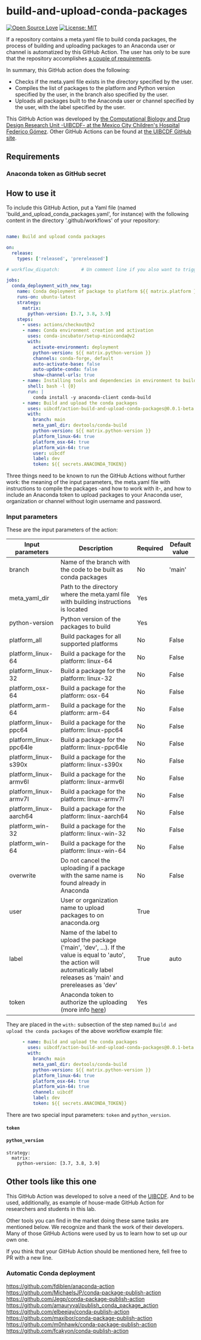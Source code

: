 # build-and-upload-conda-packages
[![Open Source Love](https://badges.frapsoft.com/os/v2/open-source.svg?v=103)](https://github.com/ellerbrock/open-source-badges/)
[![License: MIT](https://img.shields.io/badge/License-MIT-yellow.svg)](https://opensource.org/licenses/MIT)

If a repository contains a meta.yaml file to build conda packages, the process of building and
uploading packages to an Anaconda user or channel is automatized by this GitHub Action. The user has only to be sure that the repository
accomplishes [a couple of requirements](#Requirements).

In summary, this GitHub action does the following:

- Checks if the meta.yaml file exists in the directory specified by the user.
- Compiles the list of packages to the platform and Python version specified by the user, in the
  branch also specified by the user.
- Uploads all packages built to the Anaconda user or channel specified by the user, with the label
  specified by the user.

This GitHub Action was developed by [the Computational Biology and Drug Design Research Unit -UIBCDF- at the
Mexico City Children's Hospital Federico Gómez](https://www.uibcdf.org/). Other GitHub Actions can
be found at [the UIBCDF GitHub site](https://github.com/search?q=topic%3Agithub-actions+org%3Auibcdf&type=Repositories).

## Requirements

### Anaconda token as GitHub secret



## How to use it

To include this GitHub Action, put a Yaml file (named 'build\_and\_upload\_conda\_packages.yaml', for instance) with the following content in the
directory '.github/workflows' of your repository:

```yaml

name: Build and upload conda packages

on:
  release:
    types: ['released', 'prereleased']

# workflow_dispatch:        # Un comment line if you also want to trigger action manually

jobs:
  conda_deployment_with_new_tag:
    name: Conda deployment of package to platform ${{ matrix.platform }} with Python ${{ matrix.python-version }}
    runs-on: ubuntu-latest
    strategy:
      matrix:
        python-version: [3.7, 3.8, 3.9]
    steps:
      - uses: actions/checkout@v2
      - name: Conda environment creation and activation
        uses: conda-incubator/setup-miniconda@v2
        with:
          activate-environment: deployment
          python-version: ${{ matrix.python-version }}
          channels: conda-forge, default
          auto-activate-base: false
          auto-update-conda: false
          show-channel-urls: true
      - name: Installing tools and dependencies in environment to build and upload conda packages
        shell: bash -l {0}
        run: |
          conda install -y anaconda-client conda-build
      - name: Build and upload the conda packages
        uses: uibcdf/action-build-and-upload-conda-packages@0.0.1-beta.1
        with:
          branch: main
          meta_yaml_dir: devtools/conda-build
          python-version: ${{ matrix.python-version }}
          platform_linux-64: true
          platform_osx-64: true
          platform_win-64: true
          user: uibcdf
          label: dev
          token: ${{ secrets.ANACONDA_TOKEN}}
```


Three things need to be known to run the GitHub Actions without further work: the meaning of the input parameters, the meta.yaml file with instructions to compile the packages -and how to work with it-, and how to include an Anaconda token to upload packages to your Anaconda user, organization or channel without login username and password.

### Input parameters

These are the input parameters of the action:

| Input parameters | Description | Required | Default value | 
| ---------------- | ----------- | -------- | ------------- |
| branch | Name of the branch with the code to be built as conda packages | No | 'main' |
| meta\_yaml\_dir | Path to the directory where the meta.yaml file with building instructions is located  | Yes |  |
| python-version | Python version of the packages to build  | Yes |  |
| platform\_all | Build packages for all supported platforms  | No | False |
| platform\_linux-64 | Build a package for the platform: linux-64 | No | False |
| platform\_linux-32 | Build a package for the platform: linux-32 | No | False |
| platform\_osx-64 | Build a package for the platform: osx-64 | No | False |
| platform\_arm-64 | Build a package for the platform: arm-64 | No | False |
| platform\_linux-ppc64 | Build a package for the platform: linux-ppc64 | No | False |
| platform\_linux-ppc64le | Build a package for the platform: linux-ppc64le | No | False |
| platform\_linux-s390x | Build a package for the platform: linux-s390x | No | False |
| platform\_linux-armv6l | Build a package for the platform: linux-armv6l | No | False |
| platform\_linux-armv7l | Build a package for the platform: linux-armv7l | No | False |
| platform\_linux-aarch64 | Build a package for the platform: linux-aarch64 | No | False |
| platform\_win-32 | Build a package for the platform: linux-win-32 | No | False |
| platform\_win-64 | Build a package for the platform: linux-win-64 | No | False |
| overwrite |  Do not cancel the uploading if a package with the same name is found already in Anaconda | No | False |
| user | User or organization name to upload packages to on anaconda.org | True |  |
| label | Name of the label to upload the package ('main', 'dev', ...). If the value is equal to 'auto', the action will automatically label releases as 'main' and prereleases as 'dev' | True | auto |
| token | Anaconda token to authorize the uploading (more info [here]()) | Yes |  |

They are placed in the `with:` subsection of the step named `Build and upload the conda packages` of the above workflow example file:

```yaml
      - name: Build and upload the conda packages
        uses: uibcdf/action-build-and-upload-conda-packages@0.0.1-beta.1
        with:
          branch: main
          meta_yaml_dir: devtools/conda-build
          python-version: ${{ matrix.python-version }}
          platform_linux-64: true
          platform_osx-64: true
          platform_win-64: true
          channel: uibcdf
          label: dev
          token: ${{ secrets.ANACONDA_TOKEN}}
```

There are two special input parameters: `token` and `python_version`.

#### `token`

#### `python_version`

    strategy:
      matrix:
        python-version: [3.7, 3.8, 3.9]

## Other tools like this one

This GitHub Action was developed to solve a need of the [UIBCDF]((https://www.uibcdf.org/)). And to be used, additionally, as example of
house-made GitHub Action for researchers and students in this lab.

Other tools you can find in the market doing these same tasks are mentioned below. We recognize and
thank the work of their developers. Many of those GitHub Actions were used by us to learn how to set up our own one.

If you think that your GitHub Action should be mentioned here, fell free to PR with a new line.

### Automatic Conda deployment
https://github.com/fdiblen/anaconda-action   
https://github.com/MichaelsJP/conda-package-publish-action    
https://github.com/Jegp/conda-package-publish-action    
https://github.com/amauryval/publish_conda_package_action    
https://github.com/elbeejay/conda-publish-action    
https://github.com/maxibor/conda-package-publish-action    
https://github.com/m0nhawk/conda-package-publish-action    
https://github.com/fcakyon/conda-publish-action    


